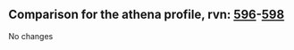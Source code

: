 ## Comparison for the athena profile, rvn: [596](https://github.com/PRO100KatYT/FortniteProfileRevisions/tree/main/profiles/athena/596%20athena.json)-[598](https://github.com/PRO100KatYT/FortniteProfileRevisions/tree/main/profiles/athena/598%20athena.json)

No changes
